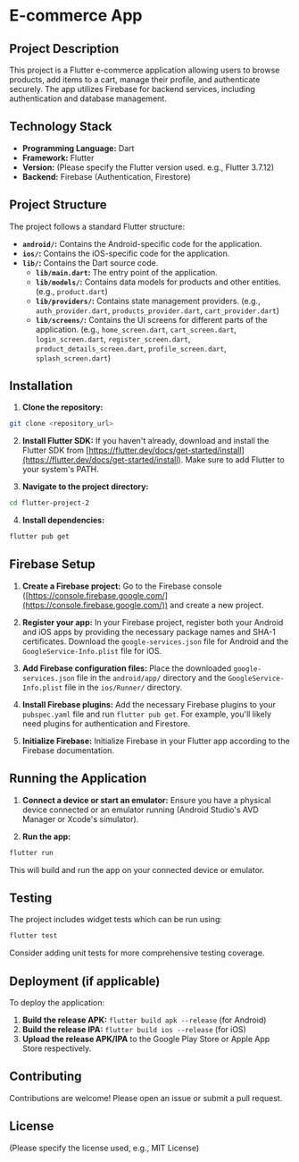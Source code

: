 # E-commerce App

## Project Description

This project is a Flutter e-commerce application allowing users to browse products, add items to a cart, manage their profile, and authenticate securely.  The app utilizes Firebase for backend services, including authentication and database management.


## Technology Stack

* **Programming Language:** Dart
* **Framework:** Flutter
* **Version:**  (Please specify the Flutter version used.  e.g., Flutter 3.7.12)
* **Backend:** Firebase (Authentication, Firestore)


## Project Structure

The project follows a standard Flutter structure:

* **`android/`:** Contains the Android-specific code for the application.
* **`ios/`:** Contains the iOS-specific code for the application.
* **`lib/`:** Contains the Dart source code.
    * **`lib/main.dart`:** The entry point of the application.
    * **`lib/models/`:**  Contains data models for products and other entities. (e.g., `product.dart`)
    * **`lib/providers/`:**  Contains state management providers. (e.g., `auth_provider.dart`, `products_provider.dart`, `cart_provider.dart`)
    * **`lib/screens/`:** Contains the UI screens for different parts of the application. (e.g., `home_screen.dart`, `cart_screen.dart`, `login_screen.dart`, `register_screen.dart`, `product_details_screen.dart`, `profile_screen.dart`, `splash_screen.dart`)


## Installation

1. **Clone the repository:**

```bash
git clone <repository_url>
```

2. **Install Flutter SDK:**  If you haven't already, download and install the Flutter SDK from [https://flutter.dev/docs/get-started/install](https://flutter.dev/docs/get-started/install).  Make sure to add Flutter to your system's PATH.

3. **Navigate to the project directory:**

```bash
cd flutter-project-2
```

4. **Install dependencies:**

```bash
flutter pub get
```

## Firebase Setup

1. **Create a Firebase project:** Go to the Firebase console ([https://console.firebase.google.com/](https://console.firebase.google.com/)) and create a new project.

2. **Register your app:**  In your Firebase project, register both your Android and iOS apps by providing the necessary package names and SHA-1 certificates. Download the `google-services.json` file for Android and the `GoogleService-Info.plist` file for iOS.

3. **Add Firebase configuration files:** Place the downloaded `google-services.json` file in the `android/app/` directory and the `GoogleService-Info.plist` file in the `ios/Runner/` directory.

4. **Install Firebase plugins:** Add the necessary Firebase plugins to your `pubspec.yaml` file and run `flutter pub get`.  For example, you'll likely need plugins for authentication and Firestore.

5. **Initialize Firebase:** Initialize Firebase in your Flutter app according to the Firebase documentation.


## Running the Application

1. **Connect a device or start an emulator:** Ensure you have a physical device connected or an emulator running (Android Studio's AVD Manager or Xcode's simulator).

2. **Run the app:**

```bash
flutter run
```

This will build and run the app on your connected device or emulator.


## Testing

The project includes widget tests which can be run using:

```bash
flutter test
```

Consider adding unit tests for more comprehensive testing coverage.


## Deployment (if applicable)

To deploy the application:

1.  **Build the release APK:** `flutter build apk --release` (for Android)
2.  **Build the release IPA:** `flutter build ios --release` (for iOS)
3.  **Upload the release APK/IPA** to the Google Play Store or Apple App Store respectively.



## Contributing

Contributions are welcome!  Please open an issue or submit a pull request.



## License

(Please specify the license used, e.g., MIT License)
